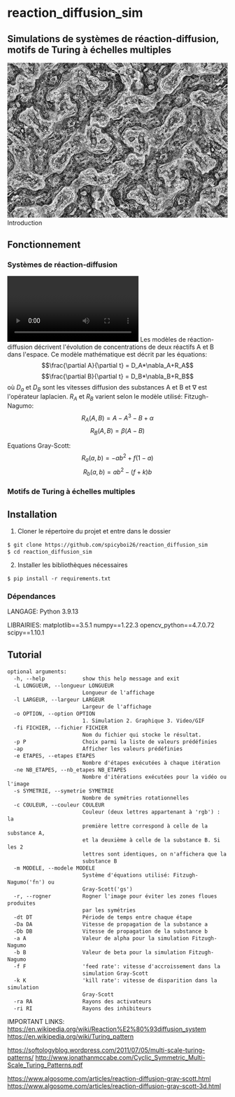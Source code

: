 # reaction_diffusion_sim
## Simulations de systèmes de réaction-diffusion, motifs de Turing à échelles multiples
![Motif de Turing à échelles multiples](src/rendus/img_mstp.png)
Introduction


## Fonctionnement
### Systèmes de réaction-diffusion
![Simulation Fitzugh-Nagumo](src/rendus/FN_video.mp4)
Les modèles de réaction-diffusion décrivent l'évolution de concentrations de deux réactifs A et B dans l'espace. Ce modèle mathématique est décrit par les équations:
$$\frac{\partial A}{\partial t} = D_A*\nabla_A+R_A$$
$$\frac{\partial B}{\partial t} = D_B*\nabla_B+R_B$$
où $D_a$ et $D_B$ sont les vitesses diffusion des substances A et B et $\nabla$ est l'opérateur laplacien. $R_A$ et $R_B$ varient selon le modèle utilisé: 
Fitzugh-Nagumo:
$$R_A(A,B)=A-A^3-B+\alpha$$
$$R_B(A,B)=\beta(A-B)$$


Equations Gray-Scott:
$$R_a(a,b)=-ab^2+f(1-a)$$
$$R_b(a,b)=ab^2-(f+k)b$$
### Motifs de Turing à échelles multiples


## Installation
1.	Cloner le répertoire du projet et entre dans le dossier
```
$ git clone https://github.com/spicyboi26/reaction_diffusion_sim 
$ cd reaction_diffusion_sim
```

2.	Installer les bibliothèques nécessaires  
```
$ pip install -r requirements.txt
```

### Dépendances
LANGAGE: Python 3.9.13

LIBRAIRIES:
matplotlib==3.5.1
numpy==1.22.3
opencv_python==4.7.0.72
scipy==1.10.1

## Tutorial
```
optional arguments:
  -h, --help            show this help message and exit
  -L LONGUEUR, --longueur LONGUEUR
                        Longueur de l'affichage
  -l LARGEUR, --largeur LARGEUR
                        Largeur de l'affichage
  -o OPTION, --option OPTION
                        1. Simulation 2. Graphique 3. Video/GIF
  -fi FICHIER, --fichier FICHIER
                        Nom du fichier qui stocke le résultat.
  -p P                  Choix parmi la liste de valeurs prédéfinies
  -ap                   Afficher les valeurs prédéfinies
  -e ETAPES, --etapes ETAPES
                        Nombre d'étapes exécutées à chaque itération
  -ne NB_ETAPES, --nb_etapes NB_ETAPES
                        Nombre d'itérations exécutées pour la vidéo ou l'image
  -s SYMETRIE, --symetrie SYMETRIE
                        Nombre de symétries rotationnelles
  -c COULEUR, --couleur COULEUR
                        Couleur (deux lettres appartenant à 'rgb') : la
                        première lettre correspond à celle de la substance A,
                        et la deuxième à celle de la substance B. Si les 2
                        lettres sont identiques, on n'affichera que la
                        substance B
  -m MODELE, --modele MODELE
                        Système d'équations utilisé: Fitzugh-Nagumo('fn') ou
                        Gray-Scott('gs')
  -r, --rogner          Rogner l'image pour éviter les zones floues produites
                        par les symétries
  -dt DT                Période de temps entre chaque étape
  -Da DA                Vitesse de propagation de la substance a
  -Db DB                Vitesse de propagation de la substance b
  -a A                  Valeur de alpha pour la simulation Fitzugh-Nagumo
  -b B                  Valeur de beta pour la simulation Fitzugh-Nagumo
  -f F                  'feed rate': vitesse d'accroissement dans la
                        simulation Gray-Scott
  -k K                  'kill rate': vitesse de disparition dans la simulation
                        Gray-Scott
  -ra RA                Rayons des activateurs
  -ri RI                Rayons des inhibiteurs
```



IMPORTANT LINKS: 
https://en.wikipedia.org/wiki/Reaction%E2%80%93diffusion_system
https://en.wikipedia.org/wiki/Turing_pattern

https://softologyblog.wordpress.com/2011/07/05/multi-scale-turing-patterns/
http://www.jonathanmccabe.com/Cyclic_Symmetric_Multi-Scale_Turing_Patterns.pdf

https://www.algosome.com/articles/reaction-diffusion-gray-scott.html
https://www.algosome.com/articles/reaction-diffusion-gray-scott-3d.html

